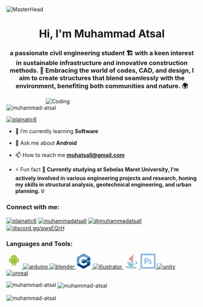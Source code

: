 ![MasterHead](https://i.pinimg.com/originals/4d/16/78/4d1678e171347c4402c231dad0394f0f.gif)
<h1 align="center">Hi, I'm Muhammad Atsal</h1>
<h3 align="center">a passionate civil engineering student 🏗️ with a keen interest in sustainable infrastructure and innovative construction methods. 🌱 Embracing the world of codes, CAD, and design, I aim to create structures that blend seamlessly with the environment, benefiting both communities and nature. 🌍</h3>
<img align="right" alt="Coding" width="400" src="https://camo.githubusercontent.com/5ddf73ad3a205111cf8c686f687fc216c2946a75005718c8da5b837ad9de78c9/68747470733a2f2f7468756d62732e6766796361742e636f6d2f4576696c4e657874446576696c666973682d736d616c6c2e676966">

<p align="left"> <img src="https://komarev.com/ghpvc/?username=muhammad-atsal&label=Profile%20views&color=0e75b6&style=flat" alt="muhammad-atsal" /> </p>

<p align="left"> <a href="https://twitter.com/plainatic6" target="blank"><img src="https://img.shields.io/twitter/follow/plainatic6?logo=twitter&style=for-the-badge" alt="plainatic6" /></a> </p>

- 🌱 I’m currently learning **Software**

- 💬 Ask me about **Android**

- 📫 How to reach me **muhatsall@gmail.com**

- ⚡ Fun fact **🔨 Currently studying at Sebelas Maret University, I'm actively involved in various engineering projects and research, honing my skills in structural analysis, geotechnical engineering, and urban planning. 💡**

<h3 align="left">Connect with me:</h3>
<p align="left">
<a href="https://twitter.com/plainatic6" target="blank"><img align="center" src="https://raw.githubusercontent.com/rahuldkjain/github-profile-readme-generator/master/src/images/icons/Social/twitter.svg" alt="plainatic6" height="30" width="40" /></a>
<a href="https://linkedin.com/in/muhammadatsall" target="blank"><img align="center" src="https://raw.githubusercontent.com/rahuldkjain/github-profile-readme-generator/master/src/images/icons/Social/linked-in-alt.svg" alt="muhammadatsall" height="30" width="40" /></a>
<a href="https://instagram.com/@muhammadatsall" target="blank"><img align="center" src="https://raw.githubusercontent.com/rahuldkjain/github-profile-readme-generator/master/src/images/icons/Social/instagram.svg" alt="@muhammadatsall" height="30" width="40" /></a>
<a href="https://discord.gg/discord.gg/awsEQrH" target="blank"><img align="center" src="https://raw.githubusercontent.com/rahuldkjain/github-profile-readme-generator/master/src/images/icons/Social/discord.svg" alt="discord.gg/awsEQrH" height="30" width="40" /></a>
</p>

<h3 align="left">Languages and Tools:</h3>
<p align="left"> <a href="https://developer.android.com" target="_blank" rel="noreferrer"> <img src="https://raw.githubusercontent.com/devicons/devicon/master/icons/android/android-original-wordmark.svg" alt="android" width="40" height="40"/> </a> <a href="https://www.arduino.cc/" target="_blank" rel="noreferrer"> <img src="https://cdn.worldvectorlogo.com/logos/arduino-1.svg" alt="arduino" width="40" height="40"/> </a> <a href="https://www.blender.org/" target="_blank" rel="noreferrer"> <img src="https://download.blender.org/branding/community/blender_community_badge_white.svg" alt="blender" width="40" height="40"/> </a> <a href="https://www.w3schools.com/cpp/" target="_blank" rel="noreferrer"> <img src="https://raw.githubusercontent.com/devicons/devicon/master/icons/cplusplus/cplusplus-original.svg" alt="cplusplus" width="40" height="40"/> </a> <a href="https://www.adobe.com/in/products/illustrator.html" target="_blank" rel="noreferrer"> <img src="https://www.vectorlogo.zone/logos/adobe_illustrator/adobe_illustrator-icon.svg" alt="illustrator" width="40" height="40"/> </a> <a href="https://www.java.com" target="_blank" rel="noreferrer"> <img src="https://raw.githubusercontent.com/devicons/devicon/master/icons/java/java-original.svg" alt="java" width="40" height="40"/> </a> <a href="https://www.photoshop.com/en" target="_blank" rel="noreferrer"> <img src="https://raw.githubusercontent.com/devicons/devicon/master/icons/photoshop/photoshop-line.svg" alt="photoshop" width="40" height="40"/> </a> <a href="https://unity.com/" target="_blank" rel="noreferrer"> <img src="https://www.vectorlogo.zone/logos/unity3d/unity3d-icon.svg" alt="unity" width="40" height="40"/> </a> <a href="https://unrealengine.com/" target="_blank" rel="noreferrer"> <img src="https://raw.githubusercontent.com/kenangundogan/fontisto/036b7eca71aab1bef8e6a0518f7329f13ed62f6b/icons/svg/brand/unreal-engine.svg" alt="unreal" width="40" height="40"/> </a> </p>

<p><img align="left" src="https://github-readme-stats.vercel.app/api/top-langs?username=muhammad-atsal&show_icons=true&locale=en&layout=compact" alt="muhammad-atsal" /></p>

<p>&nbsp;<img align="center" src="https://github-readme-stats.vercel.app/api?username=muhammad-atsal&show_icons=true&locale=en" alt="muhammad-atsal" /></p>

<p><img align="center" src="https://github-readme-streak-stats.herokuapp.com/?user=muhammad-atsal&" alt="muhammad-atsal" /></p>
